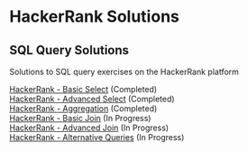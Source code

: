 # HackerRank Solutions

## SQL Query Solutions 

Solutions to SQL query exercises on the HackerRank platform

<a href="https://www.hackerrank.com/domains/sql?filters%5Bsubdomains%5D%5B%5D=select" target="_blank">HackerRank - Basic Select</a>  (Completed)<br/>
<a href="https://www.hackerrank.com/domains/sql?filters%5Bsubdomains%5D%5B%5D=advanced-select" target="_blank">HackerRank - Advanced Select</a>  (Completed)<br/>
<a href="https://www.hackerrank.com/domains/sql?filters%5Bsubdomains%5D%5B%5D=aggregation" target="_blank">HackerRank - Aggregation</a>  (Completed)<br/>
<a href="https://www.hackerrank.com/domains/sql?filters%5Bsubdomains%5D%5B%5D=join" target="_blank">HackerRank - Basic Join</a>  (In Progress)<br/>
<a href="https://www.hackerrank.com/domains/sql?filters%5Bsubdomains%5D%5B%5D=advanced-join" target="_blank">HackerRank - Advanced Join</a>  (In Progress)<br/>
<a href="https://www.hackerrank.com/domains/sql?filters%5Bsubdomains%5D%5B%5D=alternative-queries" target="_blank">HackerRank - Alternative Queries</a>  (In Progress)<br/>
